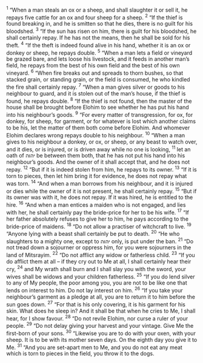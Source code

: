 <sup>1</sup> “When a man steals an ox or a sheep, and shall slaughter it or sell it, he repays five cattle for an ox and four sheep for a sheep.
<sup>2</sup> “If the thief is found breaking in, and he is smitten so that he dies, there is no guilt for his bloodshed.
<sup>3</sup> “If the sun has risen on him, there is guilt for his bloodshed, he shall certainly repay. If he has not the means, then he shall be sold for his theft.
<sup>4</sup> “If the theft is indeed found alive in his hand, whether it is an ox or donkey or sheep, he repays double.
<sup>5</sup> “When a man lets a field or vineyard be grazed bare, and lets loose his livestock, and it feeds in another man’s field, he repays from the best of his own field and the best of his own vineyard.
<sup>6</sup> “When fire breaks out and spreads to thorn bushes, so that stacked grain, or standing grain, or the field is consumed, he who kindled the fire shall certainly repay.
<sup>7</sup> “When a man gives silver or goods to his neighbour to guard, and it is stolen out of the man’s house, if the thief is found, he repays double.
<sup>8</sup> “If the thief is not found, then the master of the house shall be brought before Elohim to see whether he has put his hand into his neighbour’s goods.
<sup>9</sup> “For every matter of transgression, for ox, for donkey, for sheep, for garment, or for whatever is lost which another claims to be his, let the matter of them both come before Elohim. And whomever Elohim declares wrong repays double to his neighbour.
<sup>10</sup> “When a man gives to his neighbour a donkey, or ox, or sheep, or any beast to watch over, and it dies, or is injured, or is driven away while no one is looking,
<sup>11</sup> let an oath of יהוה be between them both, that he has not put his hand into his neighbour’s goods. And the owner of it shall accept that, and he does not repay.
<sup>12</sup> “But if it is indeed stolen from him, he repays to its owner.
<sup>13</sup> “If it is torn to pieces, then let him bring it for evidence, he does not repay what was torn.
<sup>14</sup> “And when a man borrows from his neighbour, and it is injured or dies while the owner of it is not present, he shall certainly repay.
<sup>15</sup> “But if its owner was with it, he does not repay. If it was hired, he is entitled to the hire.
<sup>16</sup> “And when a man entices a maiden who is not engaged, and lies with her, he shall certainly pay the bride-price for her to be his wife.
<sup>17</sup> “If her father absolutely refuses to give her to him, he pays according to the bride-price of maidens.
<sup>18</sup> “Do not allow a practiser of witchcraft to live.
<sup>19</sup> “Anyone lying with a beast shall certainly be put to death.
<sup>20</sup> “He who slaughters to a mighty one, except to יהוה only, is put under the ban.
<sup>21</sup> “Do not tread down a sojourner or oppress him, for you were sojourners in the land of Mitsrayim.
<sup>22</sup> “Do not afflict any widow or fatherless child.
<sup>23</sup> “If you do afflict them at all – if they cry out to Me at all, I shall certainly hear their cry,
<sup>24</sup> and My wrath shall burn and I shall slay you with the sword, your wives shall be widows and your children fatherless.
<sup>25</sup> “If you do lend silver to any of My people, the poor among you, you are not to be like one that lends on interest to him. Do not lay interest on him.
<sup>26</sup> “If you take your neighbour’s garment as a pledge at all, you are to return it to him before the sun goes down.
<sup>27</sup> “For that is his only covering, it is his garment for his skin. What does he sleep in? And it shall be that when he cries to Me, I shall hear, for I show favour.
<sup>28</sup> “Do not revile Elohim, nor curse a ruler of your people.
<sup>29</sup> “Do not delay giving your harvest and your vintage. Give Me the first-born of your sons.
<sup>30</sup> “Likewise you are to do with your oxen, with your sheep. It is to be with its mother seven days. On the eighth day you give it to Me.
<sup>31</sup> “And you are set-apart men to Me, and you do not eat any meat which is torn to pieces in the field, you throw it to the dogs.
